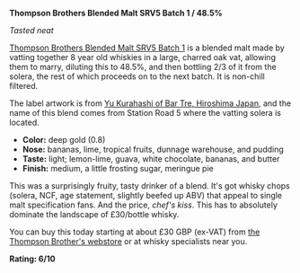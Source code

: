 **Thompson Brothers Blended Malt SRV5 Batch 1 / 48.5%**

*Tasted neat*

[Thompson Brothers Blended Malt SRV5 Batch 1](https://www.thompsonbrosdistillers.com/srv5/) is a blended malt made by vatting together 8 year old whiskies in a large, charred oak vat, allowing them to marry, diluting this to 48.5%, and then bottling 2/3 of it from the solera, the rest of which proceeds on to the next batch.  It is non-chill filtered.

The label artwork is from [Yu Kurahashi of Bar Tre, Hiroshima Japan](https://www.kkhiroshima.com/), and the name of this blend comes from Station Road 5 where the vatting solera is located.

* **Color:** deep gold (0.8)
* **Nose:** bananas, lime, tropical fruits, dunnage warehouse, and pudding
* **Taste:** light; lemon-lime, guava, white chocolate, bananas, and butter 
* **Finish:** medium, a little frosting sugar, meringue pie

This was a surprisingly fruity, tasty drinker of a blend.  It's got whisky chops (solera, NCF, age statement, slightly beefed up ABV) that appeal to single malt specification fans.  And the price, *chef's kiss*.  This has to absolutely dominate the landscape of £30/bottle whisky.

You can buy this today starting at about £30 GBP (ex-VAT) from [the Thompson Brother's webstore](https://www.thompsonbrosdistillers.com/product/srv5/) or at whisky specialists near you.

**Rating: 6/10**